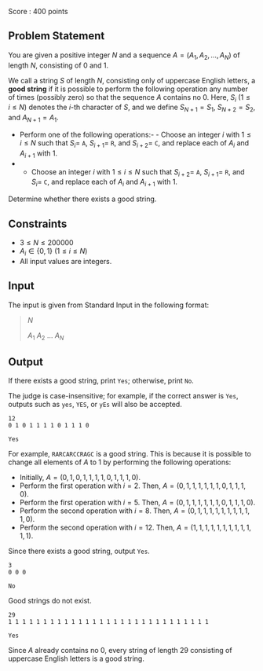Score : $400$ points

## Problem Statement

You are given a positive integer $N$ and a sequence $A=(A_1,A_2,\dots,A_N)$ of length $N$, consisting of $0$ and $1$.

We call a string $S$ of length $N$, consisting only of uppercase English letters, a **good string** if it is possible to perform the following operation any number of times (possibly zero) so that the sequence $A$ contains no $0$. Here, $S_i$ $(1\leq i\leq N)$ denotes the $i$-th character of $S$, and we define $S_{N+1}=S_1$, $S_{N+2}=S_2$, and $A_{N+1}=A_1$.

- Perform one of the following operations:-   - Choose an integer $i$ with $1\leq i\leq N$ such that $S_i=$ `A`, $S_{i+1}=$ `R`, and $S_{i+2}=$ `C`, and replace each of $A_i$ and $A_{i+1}$ with $1$.
-   - Choose an integer $i$ with $1\leq i\leq N$ such that $S_{i+2}=$ `A`, $S_{i+1}=$ `R`, and $S_i=$ `C`, and replace each of $A_i$ and $A_{i+1}$ with $1$.

Determine whether there exists a good string.

## Constraints

- $3\leq N\leq 200000$
- $A_i\in \lbrace 0,1 \rbrace$ $(1\leq i\leq N)$
- All input values are integers.

## Input

The input is given from Standard Input in the following format:

> $N$
> 
> $A_1$ $A_2$ $\dots$ $A_N$

## Output

If there exists a good string, print `Yes`; otherwise, print `No`.

The judge is case-insensitive; for example, if the correct answer is `Yes`, outputs such as `yes`, `YES`, or `yEs` will also be accepted.

```input1
12
0 1 0 1 1 1 1 0 1 1 1 0
```

```output1
Yes
```

For example, `RARCARCCRAGC` is a good string. This is because it is possible to change all elements of $A$ to $1$ by performing the following operations:

- Initially, $A=(0,1,0,1,1,1,1,0,1,1,1,0)$.
- Perform the first operation with $i=2$. Then, $A=(0,1,1,1,1,1,1,0,1,1,1,0)$.
- Perform the first operation with $i=5$. Then, $A=(0,1,1,1,1,1,1,0,1,1,1,0)$.
- Perform the second operation with $i=8$. Then, $A=(0,1,1,1,1,1,1,1,1,1,1,0)$.
- Perform the second operation with $i=12$. Then, $A=(1,1,1,1,1,1,1,1,1,1,1,1)$.

Since there exists a good string, output `Yes`.

```input2
3
0 0 0
```

```output2
No
```

Good strings do not exist.

```input3
29
1 1 1 1 1 1 1 1 1 1 1 1 1 1 1 1 1 1 1 1 1 1 1 1 1 1 1 1 1
```

```output3
Yes
```

Since $A$ already contains no $0$, every string of length $29$ consisting of uppercase English letters is a good string.